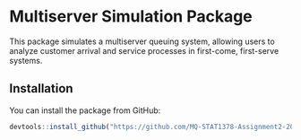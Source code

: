 # Multiserver Simulation Package

This package simulates a multiserver queuing system, allowing users to analyze customer arrival and service processes in first-come, first-serve systems.

## Installation

You can install the package from GitHub:

```r
devtools::install_github("https://github.com/MQ-STAT1378-Assignment2-2024/stat1378-assignment2-Wynston-Toby.git")
